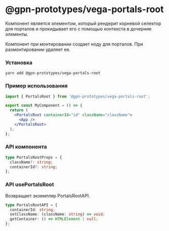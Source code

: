 # @gpn-prototypes/vega-portals-root

Компонент является элементом, который рендерит корневой селектор для порталов и прокидывает его с помощью контекста в дочерние элементы.

Компонент при монтировании создает ноду для порталов. При размонтировании удаляет ее.

### Установка

```
yarn add @gpn-prototypes/vega-portals-root
```

### Пример использования

```jsx
import { PortalsRoot } from '@gpn-prototypes/vega-portals-root';

export const MyComponent = () => {
  return (
    <PortalsRoot containerId="id" className="className">
      <App />
    </PortalsRoot>
  );
};
```

### API компонента

```ts
type PortalsRootProps = {
  className?: string;
  containerId?: string;
};
```

### API usePortalsRoot

Возвращает экземпляр PortalsRootAPI.

```ts
type PortalsRootAPI = {
  containerId: string;
  setClassName: (className: string) => void;
  getContainer: () => HTMLElement | null;
};
```
